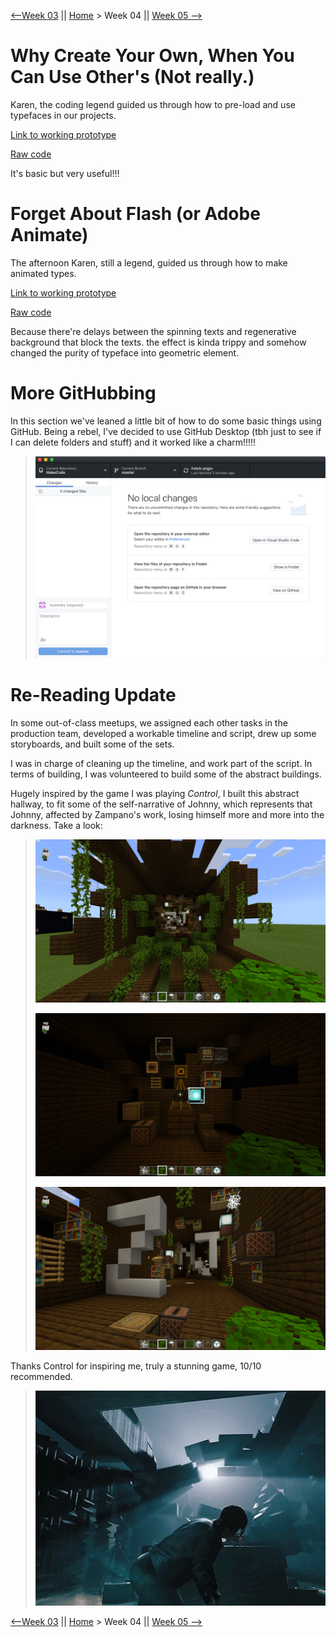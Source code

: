 [⟵Week 03](https://yutangmoo.github.io/MakeCode/Week_03) || [Home](https://yutangmoo.github.io/MakeCode/) > Week 04 ||  [Week 05 ⟶](https://yutangmoo.github.io/MakeCode/Week_05)



# Why Create Your Own, When You Can Use Other's (Not really.)

Karen, the coding legend guided us through how to pre-load and use typefaces in our projects.

[Link to working prototype](https://yutangmoo.github.io/MakeCode/Week_04/Fonts_and_Sizes/)

[Raw code](https://github.com/YutangMoo/MakeCode/blob/master/Week_04/Fonts_and_Sizes/Fonts_and_Sizes.js)

It's basic but very useful!!!



# Forget About Flash (or Adobe Animate)

The afternoon Karen, still a legend, guided us through how to make animated types. 

[Link to working prototype](https://yutangmoo.github.io/MakeCode/Week_04/Spnning_Type/)

[Raw code](https://github.com/YutangMoo/MakeCode/blob/master/Week_04/Spnning_Type/Spnning_Type.js)

Because there're delays between the spinning texts and regenerative background that block the texts. the effect is kinda trippy and somehow changed the purity of typeface into geometric element. 



# More GitHubbing

In this section we've leaned a little bit of how to do some basic things using GitHub. Being a rebel, I've decided to use GitHub Desktop (tbh just to see if I can delete folders and stuff) and it worked like a charm!!!!!

> ![1_GitHub](https://github.com/YutangMoo/MakeCode/blob/master/Week_04/Images/1_GitHub.png?raw=true)
>



# Re-Reading Update

In some out-of-class meetups, we assigned each other tasks in the production team, developed a workable timeline and script, drew up some storyboards, and built some of the sets.

I was in charge of cleaning up the timeline, and work part of the script. In terms of building, I was volunteered to build some of the abstract buildings. 

Hugely inspired by the game I was playing *Control*, I built this abstract hallway, to fit some of the self-narrative of Johnny, which represents that Johnny, affected by Zampano's work, losing himself more and more into the darkness. Take a look:

> ![2_MCS](https://github.com/YutangMoo/MakeCode/blob/master/Week_04/Images/2_MCS.png?raw=true)
>
> ![3_MCS](https://github.com/YutangMoo/MakeCode/blob/master/Week_04/Images/3_MCS.png?raw=true)
>
> ![4_MCS](https://github.com/YutangMoo/MakeCode/blob/master/Week_04/Images/4_MCS.png?raw=true)

Thanks Control for inspiring me, truly a stunning game, 10/10 recommended.

> ![tumblr_pa7xr2eIHw1qgojgxo5_500](https://github.com/YutangMoo/MakeCode/blob/master/Week_04/Images/tumblr_pa7xr2eIHw1qgojgxo5_500.gif?raw=true)
>



[⟵Week 03](https://yutangmoo.github.io/MakeCode/Week_03) || [Home](https://yutangmoo.github.io/MakeCode/) > Week 04 ||  [Week 05 ⟶](https://yutangmoo.github.io/MakeCode/Week_05)